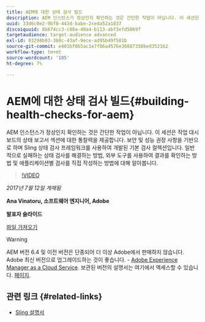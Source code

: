 ```yaml
---
title: AEM에 대한 상태 검사 빌드
description: AEM 인스턴스가 정상인지 확인하는 것은 간단한 작업이 아닙니다. 이 세션은 작업 대시보드의 상태 보고서 섹션에 대한 통찰력을 제공합니다.
uuid: 33d6c0e2-9bf8-443d-babe-2ceda52a1837
discoiquuid: 8b674cc3-c88a-48a4-b113-abf3efd5069f
targetaudience: target-audience advanced
exl-id: 03298b03-360c-43af-9ece-ad95b49f581b
source-git-commit: e401bf0b5ac1e7f06a4576e36887358bed352162
workflow-type: tm+mt
source-wordcount: '185'
ht-degree: 7%

---
```


# AEM에 대한 상태 검사 빌드{#building-health-checks-for-aem}

AEM 인스턴스가 정상인지 확인하는 것은 간단한 작업이 아닙니다. 이 세션은 작업 대시보드의 상태 보고서 섹션에 대한 통찰력을 제공합니다. 보안 및 성능 권장 사항을 기반으로 하며 Sling 상태 검사 프레임워크를 사용하여 개발된 기본 검사 컬렉션입니다. 일반적으로 실패하는 상태 검사를 해결하는 방법, 외부 도구를 사용하여 결과를 확인하는 방법 및 애플리케이션별 검사를 직접 작성하는 방법에 대해 알아봅니다.

>[!VIDEO](https://video.tv.adobe.com/v/19026/?quality=9)

*2017년 7월 12일 게재됨*

**Ana Vinatoru, 소프트웨어 엔지니어, Adobe**

**발표자 슬라이드**

[파일 가져오기](assets/aem-gems-health-checks-for-aem.pdf)

>[!WARNING]
>
>AEM 버전 6.4 및 이전 버전은 단종되어 더 이상 Adobe에서 판매하지 않습니다.  Adobe 최신 버전으로 업그레이드하는 것이 좋습니다. - [Adobe Experience Manager as a Cloud Service](https://experienceleague.adobe.com/docs/experience-manager-cloud-service.html).  보관된 버전의 설명서는 여기에서 액세스할 수 있습니다. [페이지](https://experienceleague.adobe.com/docs/experience-manager-release-information/aem-release-updates/previous-updates/aem-previous-versions.html).

## 관련 링크 {#related-links}

* [Sling 설명서](https://sling.apache.org/documentation/bundles/sling-health-check-tool.html)
